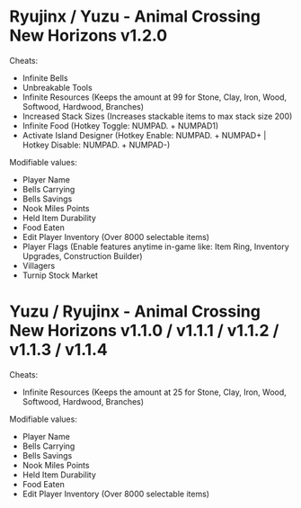 # Ryujinx / Yuzu - Animal Crossing New Horizons v1.2.0
Cheats:
- Infinite Bells
- Unbreakable Tools
- Infinite Resources (Keeps the amount at 99 for Stone, Clay, Iron, Wood, Softwood, Hardwood, Branches)
- Increased Stack Sizes (Increases stackable items to max stack size 200)
- Infinite Food (Hotkey Toggle: NUMPAD. + NUMPAD1)
- Activate Island Designer (Hotkey Enable: NUMPAD. + NUMPAD+ | Hotkey Disable: NUMPAD. + NUMPAD-)

Modifiable values:
- Player Name
- Bells Carrying
- Bells Savings
- Nook Miles Points
- Held Item Durability
- Food Eaten
- Edit Player Inventory (Over 8000 selectable items)
- Player Flags (Enable features anytime in-game like: Item Ring, Inventory Upgrades, Construction Builder)
- Villagers
- Turnip Stock Market

# Yuzu / Ryujinx - Animal Crossing New Horizons v1.1.0 / v1.1.1 / v1.1.2 / v1.1.3 / v1.1.4
Cheats:
- Infinite Resources (Keeps the amount at 25 for Stone, Clay, Iron, Wood, Softwood, Hardwood, Branches)

Modifiable values:
- Player Name
- Bells Carrying
- Bells Savings
- Nook Miles Points
- Held Item Durability
- Food Eaten
- Edit Player Inventory (Over 8000 selectable items)

